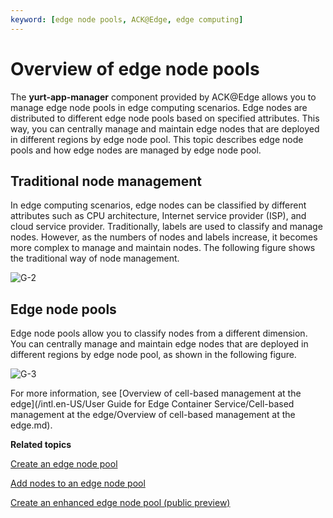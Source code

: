 ```yaml
---
keyword: [edge node pools, ACK@Edge, edge computing]
---
```


# Overview of edge node pools

The **yurt-app-manager** component provided by ACK@Edge allows you to manage edge node pools in edge computing scenarios. Edge nodes are distributed to different edge node pools based on specified attributes. This way, you can centrally manage and maintain edge nodes that are deployed in different regions by edge node pool. This topic describes edge node pools and how edge nodes are managed by edge node pool.

## Traditional node management

In edge computing scenarios, edge nodes can be classified by different attributes such as CPU architecture, Internet service provider \(ISP\), and cloud service provider. Traditionally, labels are used to classify and manage nodes. However, as the numbers of nodes and labels increase, it becomes more complex to manage and maintain nodes. The following figure shows the traditional way of node management.

![G-2](https://static-aliyun-doc.oss-accelerate.aliyuncs.com/assets/img/en-US/8746896161/p214201.png)

## Edge node pools

Edge node pools allow you to classify nodes from a different dimension. You can centrally manage and maintain edge nodes that are deployed in different regions by edge node pool, as shown in the following figure.

![G-3](https://static-aliyun-doc.oss-accelerate.aliyuncs.com/assets/img/en-US/8746896161/p214208.png)

For more information, see [Overview of cell-based management at the edge](/intl.en-US/User Guide for Edge Container Service/Cell-based management at the edge/Overview of cell-based management at the edge.md).

**Related topics**  


[Create an edge node pool]()

[Add nodes to an edge node pool]()

[Create an enhanced edge node pool \(public preview\)]()

